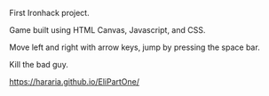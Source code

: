 First Ironhack project.

Game built using HTML Canvas, Javascript, and CSS.

Move left and right with arrow keys, jump by pressing the space bar. 

Kill the bad guy.

https://hararia.github.io/EliPartOne/


